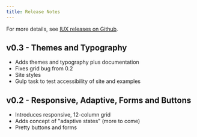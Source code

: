 ```yaml
---
title: Release Notes
---
```


For more details, see [IUX releases on Github](https://github.com/hookandloop/soho-foundation/releases).

## v0.3 - Themes and Typography

- Adds themes and typography plus documentation
- Fixes grid bug from 0.2
- Site styles
- Gulp task to test accessibility of site and examples

## v0.2 - Responsive, Adaptive, Forms and Buttons

* Introduces responsive, 12-column grid
* Adds concept of "adaptive states" (more to come)
* Pretty buttons and forms
